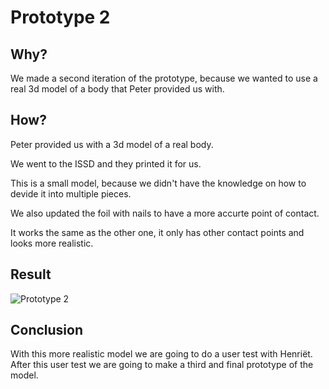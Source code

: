 # Prototype 2

## Why?

We made a second iteration of the prototype, because we wanted to use a real 3d model of a body that Peter provided us with.

## How?

Peter provided us with a 3d model of a real body.

We went to the ISSD and they printed it for us.

This is a small model, because we didn't have the knowledge on how to devide it into multiple pieces.

We also updated the foil with nails to have a more accurte point of contact.

It works the same as the other one, it only has other contact points and looks more realistic.

## Result

![Prototype 2](/img/prototype-model/prototype-2.jpeg)

## Conclusion

With this more realistic model we are going to do a user test with Henriët. After this user test we are going to make a third and final prototype of the model.
